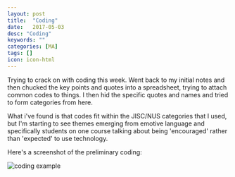 ```yaml
---
layout: post
title:  "Coding"
date:   2017-05-03
desc: "Coding"
keywords: ""
categories: [MA]
tags: []
icon: icon-html
---
```

Trying to crack on with coding this week. Went back to my initial notes and then chucked the key points and quotes into a spreadsheet, trying to attach common codes to things. I then hid the specific quotes and names and tried to form categories from here.

What i've found is that codes fit within the JISC/NUS categories that I used, but I'm starting to see themes emerging from emotive language and specifically students on one course talking about being 'encouraged' rather than 'expected' to use technology.

Here's a screenshot of the preliminary coding:

![coding example](content/uploads/2017/05/Screenshot-2017-05-03-at-13.58.56.png)
